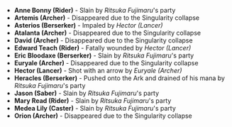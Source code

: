 - **Anne Bonny (Rider)** - Slain by _Ritsuka Fujimaru_'s party
- **Artemis (Archer)** - Disappeared due to the Singularity collapse
- **Asterios (Berserker)** - Impaled by _Hector (Lancer)_
- **Atalanta (Archer)** - Disappeared due to the Singularity collapse
- **David (Archer)** - Disappeared due to the Singularity collapse
- **Edward Teach (Rider)** - Fatally wounded by _Hector (Lancer)_
- **Eric Bloodaxe (Berserker)** - Slain by _Ritsuka Fujimaru_'s party
- **Euryale (Archer)** - Disappeared due to the Singularity collapse
- **Hector (Lancer)** - Shot with an arrow by _Euryale (Archer)_
- **Heracles (Berserker)** - Pushed onto the Ark and drained of his mana by _Ritsuka Fujimaru_'s party
- **Jason (Saber)** - Slain by _Ritsuka Fujimaru_'s party
- **Mary Read (Rider)** - Slain by _Ritsuka Fujimaru_'s party
- **Medea Lily (Caster)** - Slain by _Ritsuka Fujimaru_'s party
- **Orion (Archer)** - Disappeared due to the Singularity collapse